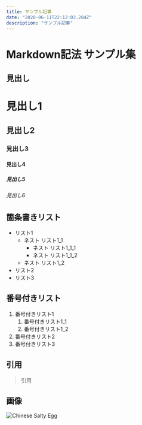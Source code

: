 ```yaml
---
title: サンプル記事
date: "2020-06-11T22:12:03.284Z"
description: "サンプル記事"
---
```


# Markdown記法 サンプル集

## 見出し

# 見出し1

## 見出し2

### 見出し3

#### 見出し4

##### 見出し5

###### 見出し6

## 箇条書きリスト

- リスト1
    - ネスト リスト1_1
        - ネスト リスト1_1_1
        - ネスト リスト1_1_2
    - ネスト リスト1_2
- リスト2
- リスト3


## 番号付きリスト

1. 番号付きリスト1
    1. 番号付きリスト1_1
    1. 番号付きリスト1_2
1. 番号付きリスト2
1. 番号付きリスト3

## 引用

> 引用

## 画像

![Chinese Salty Egg](./salty_egg.jpg)

